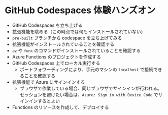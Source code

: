 # GitHub Codespaces 体験ハンズオン

- GitHub Codespaces を立ち上げる
- 拡張機能を眺める（この時点では何もインストールされていない）
- `pre-built` ブランチから codespace を立ち上げてみる
- 拡張機能がインストールされていることを確認する
- `az` や `func` のコマンドがインストールされていることを確認する
- Azure Functions のプロジェクトを作成する
- GitHub Codespaces 上でローカル実行する
  - ポートフォワーディングにより、手元のマシンの `localhost` で接続できることを確認する
- 拡張機能で Azure にサインインする
  - ブラウザで作業している場合、同じブラウザでサインインが行われる。セッションを避けたい場合は、`Azure: Sign in with Device Code` でサインインするとよい
- Functions のリソースを作成して、デプロイする

